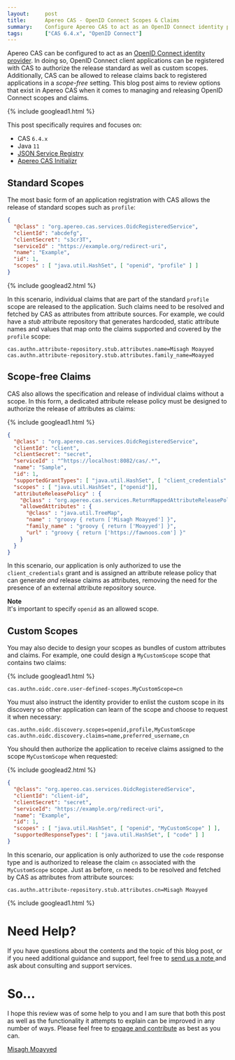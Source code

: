 ```yaml
---
layout:     post
title:      Apereo CAS - OpenID Connect Scopes & Claims
summary:    Configure Apereo CAS to act as an OpenID Connect identity provider, allowing the release of custom scopes and claims to applications.
tags:       ["CAS 6.4.x", "OpenID Connect"]
---
```


Apereo CAS can be configured to act as an [OpenID Connect identity provider][oidc]. In doing so, OpenID Connect client applications can be registered with CAS to authorize the release standard as well as custom scopes. Additionally, CAS can be allowed to release claims back to registered applications in a *scope-free* setting. This blog post aims to review options that exist in Apereo CAS when it comes to managing and releasing OpenID Connect scopes and claims.

{% include googlead1.html  %}

This post specifically requires and focuses on:

- CAS `6.4.x`
- Java `11`
- [JSON Service Registry][jsonsvc]
- [Apereo CAS Initializr][initializr] 

## Standard Scopes

The most basic form of an application registration with CAS allows the release of standard scopes such as `profile`:

```json
{
  "@class" : "org.apereo.cas.services.OidcRegisteredService",
  "clientId": "abcdefg",
  "clientSecret": "s3cr3T",
  "serviceId" : "https://example.org/redirect-uri",
  "name": "Example",
  "id": 1,
  "scopes" : [ "java.util.HashSet", [ "openid", "profile" ] ]
}
```

{% include googlead2.html  %}

In this scenario, individual claims that are part of the standard `profile` scope are released to the application. Such claims need to be resolved and fetched by CAS as attributes from attribute sources. For example, we could have a *stub* attribute repository that generates hardcoded, static attribute names and values that map onto the claims supported and covered by the `profile` scope:

```properties
cas.authn.attribute-repository.stub.attributes.name=Misagh Moayyed
cas.authn.attribute-repository.stub.attributes.family_name=Moayyed
```

## Scope-free Claims

CAS also allows the specification and release of individual claims without a scope. In this form, a dedicated attribute release policy must be designed to authorize the release of attributes as claims:

{% include googlead1.html  %}

```json
{
  "@class" : "org.apereo.cas.services.OidcRegisteredService",
  "clientId": "client",
  "clientSecret": "secret",
  "serviceId" : "^https://localhost:8082/cas/.*",
  "name": "Sample",
  "id": 1,
  "supportedGrantTypes": [ "java.util.HashSet", [ "client_credentials" ] ],
  "scopes" : [ "java.util.HashSet", ["openid"]],
  "attributeReleasePolicy" : {
    "@class" : "org.apereo.cas.services.ReturnMappedAttributeReleasePolicy",
    "allowedAttributes" : {
      "@class" : "java.util.TreeMap",
      "name" : "groovy { return ['Misagh Moayyed'] }",
      "family_name" : "groovy { return ['Moayyed'] }",
      "url" : "groovy { return ['https://fawnoos.com'] }"
    }
  }
}
```

In this scenario, our application is only authorized to use the `client_credentials` grant and is assigned an attribute release policy that can generate *and* release claims as attributes, removing the need for the presence of an external attribute repository source.

<div class="alert alert-info">
  <strong>Note</strong><br/>It's important to specify <code>openid</code> as an allowed scope.
</div>

## Custom Scopes

You may also decide to design your scopes as bundles of custom attributes and claims. For example, one could design a `MyCustomScope` scope that contains two claims:

{% include googlead1.html  %}

```properties
cas.authn.oidc.core.user-defined-scopes.MyCustomScope=cn
```

You must also instruct the identity provider to enlist the custom scope in its discovery so other application can learn of the scope and choose to request it when necessary:

```properties
cas.authn.oidc.discovery.scopes=openid,profile,MyCustomScope
cas.authn.oidc.discovery.claims=name,preferred_username,cn
```

You should then authorize the application to receive claims assigned to the scope `MyCustomScope` when requested:

{% include googlead2.html  %}

```json
{
  "@class": "org.apereo.cas.services.OidcRegisteredService",
  "clientId": "client-id",
  "clientSecret": "secret",
  "serviceId": "https://example.org/redirect-uri",
  "name": "Example",
  "id": 1,
  "scopes" : [ "java.util.HashSet", [ "openid", "MyCustomScope" ] ],
  "supportedResponseTypes": [ "java.util.HashSet", [ "code" ] ]
}
```

In this scenario, our application is only authorized to use the `code` response type and is authorized to release the claim `cn` associated with the `MyCustomScope` scope. Just as before, `cn` needs to be resolved and fetched by CAS as attributes from attribute sources:

```properties
cas.authn.attribute-repository.stub.attributes.cn=Misagh Moayyed
```

{% include googlead1.html  %}

# Need Help?

If you have questions about the contents and the topic of this blog post, or if you need additional guidance and support, feel free to [send us a note ](/#contact-section-header) and ask about consulting and support services.

# So...

I hope this review was of some help to you and I am sure that both this post as well as the functionality it attempts to explain can be improved in any number of ways. Please feel free to [engage and contribute][contribguide] as best as you can.

[Misagh Moayyed](https://fawnoos.com)

[contribguide]: https://apereo.github.io/cas/developer/Contributor-Guidelines.html
[initializr]: https://casinit.herokuapp.com
[jsonsvc]: https://apereo.github.io/cas/6.4.x/services/JSON-Service-Management.html
[oidc]: https://apereo.github.io/cas/6.4.x/authentication/OIDC-Authentication.html